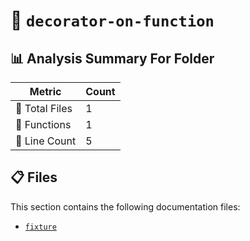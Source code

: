 # 📁 `decorator-on-function`

## 📊 Analysis Summary For Folder

| Metric | Count |
|--------|-------|
| 📁 Total Files | 1 |
| 🔧 Functions | 1 |
| 🔢 Line Count | 5 |


## 📋 Files

This section contains the following documentation files:

- [`fixture`](./fixture.md)